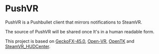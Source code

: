 # PushVR
PushVR is a Pushbullet client that mirrors notifications to SteamVR.

The source of PushVR will be shared once It's in a human readable form.

This project is based on [GeckoFX-45.0](https://bitbucket.org/geckofx/geckofx-45.0), [Open-VR](https://github.com/ValveSoftware/openvr), [OpenTK](http://www.opentk.com/) and [SteamVR_HUDCenter](https://github.com/artumino/SteamVR_HUDCenter).
